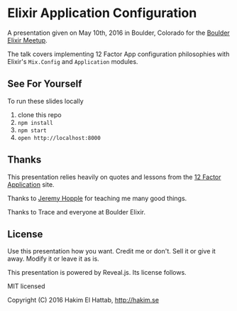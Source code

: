 # Elixir Application Configuration

A presentation given on May 10th, 2016 in Boulder, Colorado for the [Boulder Elixir Meetup](http://www.meetup.com/boulder-elixir/).

The talk covers implementing 12 Factor App configuration philosophies
with Elixir's `Mix.Config` and `Application` modules.

## See For Yourself

To run these slides locally

1. clone this repo
2. `npm install`
3. `npm start`
4. `open http://localhost:8000`

## Thanks

This presentation relies heavily on quotes and lessons from the [12 Factor Application](12factor.net) site.

Thanks to [Jeremy Hopple](https://github.com/jthopple) for teaching me many good things.

Thanks to Trace and everyone at Boulder Elixir.

## License

Use this presentation how you want. Credit me or don't. Sell it or give it away. Modify it or leave it as is.

This presentation is powered by Reveal.js. Its license follows.

MIT licensed

Copyright (C) 2016 Hakim El Hattab, http://hakim.se
